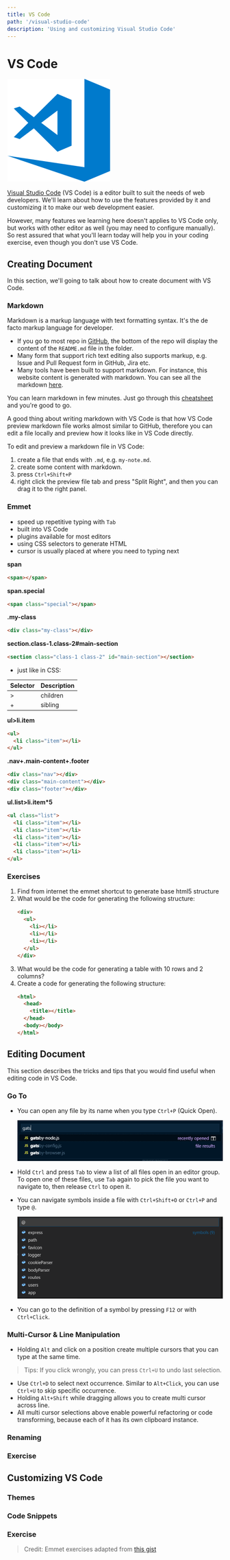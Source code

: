 ```yaml
---
title: VS Code
path: '/visual-studio-code'
description: 'Using and customizing Visual Studio Code'
---
```


# VS Code

![VS Code Icon](vs-code-icon.png)

[Visual Studio Code][vs-code] (VS Code) is a editor built to suit the needs of web developers. We'll learn about how to use the features provided by it and customizing it to make our web development easier.

However, many features we learning here doesn't applies to VS Code only, but works with other editor as well (you may need to configure manually). So rest assured that what you'll learn today will help you in your coding exercise, even though you don't use VS Code.

## Creating Document

In this section, we'll going to talk about how to create document with VS Code.

### Markdown

Markdown is a markup language with text formatting syntax. It's the de facto markup language for developer.

- If you go to most repo in [GitHub], the bottom of the repo will display the content of the `README.md` file in the folder.
- Many form that support rich text editing also supports markup, e.g. Issue and Pull Request form in GitHub, Jira etc.
- Many tools have been built to support markdown. For instance, this website content is generated with markdown. You can see all the markdown [here][website-repo].

You can learn markdown in few minutes. Just go through this [cheatsheet][markdown-cheatsheet] and you're good to go.

A good thing about writing markdown with VS Code is that how VS Code preview markdown file works almost similar to GitHub, therefore you can edit a file locally and preview how it looks like in VS Code directly.

To edit and preview a markdown file in VS Code:

1. create a file that ends with `.md`, e.g. `my-note.md`.
1. create some content with markdown.
1. press `Ctrl+Shift+P`
1. right click the preview file tab and press "Split Right", and then you can drag it to the right panel.

### Emmet

- speed up repetitive typing with `Tab`
- built into VS Code
- plugins available for most editors
- using CSS selectors to generate HTML
- cursor is usually placed at where you need to typing next

**span**

```html
<span></span>
```

**span.special**

```html
<span class="special"></span>
```

**.my-class**

```html
<div class="my-class"></div>
```

**section.class-1.class-2#main-section**

```html
<section class="class-1 class-2" id="main-section"></section>
```

- just like in CSS:

| Selector | Description |
| -------- | ----------- |
| >        | children    |
| +        | sibling     |

**ul>li.item**

```html
<ul>
  <li class="item"></li>
</ul>
```

**.nav+.main-content+.footer**

```html
<div class="nav"></div>
<div class="main-content"></div>
<div class="footer"></div>
```

**ul.list>li.item\*5**

```html
<ul class="list">
  <li class="item"></li>
  <li class="item"></li>
  <li class="item"></li>
  <li class="item"></li>
  <li class="item"></li>
</ul>
```

### Exercises

1. Find from internet the emmet shortcut to generate base html5 structure
1. What would be the code for generating the following structure:
   ```html
   <div>
     <ul>
       <li></li>
       <li></li>
       <li></li>
     </ul>
   </div>
   ```
1. What would be the code for generating a table with 10 rows and 2 columns?
1. Create a code for generating the following structure:
   ```html
   <html>
     <head>
       <title></title>
     </head>
     <body></body>
   </html>
   ```

## Editing Document

This section describes the tricks and tips that you would find useful when editing code in VS Code.

### Go To

- You can open any file by its name when you type `Ctrl+P` (Quick Open).

  ![After type Ctrl+P, type the file name to show the available files in your project](quick-open.png)

- Hold `Ctrl` and press `Tab` to view a list of all files open in an editor group. To open one of these files, use `Tab` again to pick the file you want to navigate to, then release `Ctrl` to open it.

- You can navigate symbols inside a file with `Ctrl+Shift+O` or `Ctrl+P` and type `@`.

  ![Go to Symbol](go-to-symbol.png)

- You can go to the definition of a symbol by pressing `F12` or with `Ctrl+Click`.

### Multi-Cursor & Line Manipulation

- Holding `Alt` and click on a position create multiple cursors that you can type at the same time.

> Tips: If you click wrongly, you can press `Ctrl+U` to undo last selection.

- Use `Ctrl+D` to select next occurrence. Similar to `Alt+Click`, you can use `Ctrl+U` to skip specific occurrence.
- Holding `Alt+Shift` while dragging allows you to create multi cursor across line.
- All multi cursor selections above enable powerful refactoring or code transforming, because each of it has its own clipboard instance.

### Renaming

### Exercise

## Customizing VS Code

### Themes

### Code Snippets

### Exercise

> Credit: Emmet exercises adapted from [this gist](https://gist.github.com/cirops/4715058)

[vs-code]: https://code.visualstudio.com/
[github]: https://github.com/
[website-repo]: https://github.com/malcolm-kee/frontend-developer-toolbox
[markdown-cheatsheet]: https://github.com/adam-p/markdown-here/wiki/Markdown-Cheatsheet
